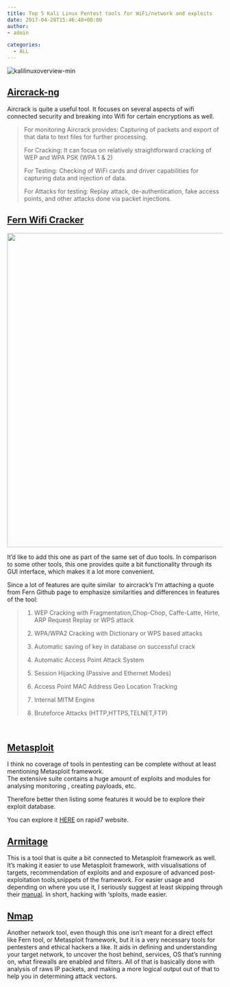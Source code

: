 ```yaml
---
title: Top 5 Kali Linux Pentest tools for WiFi/network and exploits
date: 2017-04-28T15:46:48+00:00
author:
- admin

categories:
  - ALL
---
```

![kalilinuxoverview-min](posts/kalilinuxoverview-min.jpg "")
## **[Aircrack-ng](http://www.aircrack-ng.org/)**

Aircrack is quite a useful tool. It focuses on several aspects of wifi connected security and breaking into Wifi for certain encryptions as well.

> For monitoring Aircrack provides: Capturing of packets and export of that data to text files for further processing.
> 
> For Cracking: It can focus on relatively straightforward cracking of WEP and WPA PSK (WPA 1 & 2)
> 
> For Testing: Checking of WiFi cards and driver capabilities for capturing data and injection of data.
> 
> For Attacks for testing: Replay attack, de-authentication, fake access points, and other attacks done via packet injections.

## **[Fern Wifi Cracker](https://github.com/savio-code/fern-wifi-cracker)**

<img class="aligncenter wp-image-2197 " src="https://codeandunicorns.com/wp-content/uploads/2017/04/fern_wifi_cracker-min-1014x1024.jpg" alt="" width="726" height="733" srcset="https://codeandunicorns.com/wp-content/uploads/2017/04/fern_wifi_cracker-min-66x66.jpg 66w, https://codeandunicorns.com/wp-content/uploads/2017/04/fern_wifi_cracker-min-150x150.jpg 150w, https://codeandunicorns.com/wp-content/uploads/2017/04/fern_wifi_cracker-min-200x202.jpg 200w, https://codeandunicorns.com/wp-content/uploads/2017/04/fern_wifi_cracker-min-297x300.jpg 297w, https://codeandunicorns.com/wp-content/uploads/2017/04/fern_wifi_cracker-min-400x404.jpg 400w, https://codeandunicorns.com/wp-content/uploads/2017/04/fern_wifi_cracker-min-600x606.jpg 600w, https://codeandunicorns.com/wp-content/uploads/2017/04/fern_wifi_cracker-min-768x776.jpg 768w, https://codeandunicorns.com/wp-content/uploads/2017/04/fern_wifi_cracker-min-800x808.jpg 800w, https://codeandunicorns.com/wp-content/uploads/2017/04/fern_wifi_cracker-min-1014x1024.jpg 1014w, https://codeandunicorns.com/wp-content/uploads/2017/04/fern_wifi_cracker-min-1200x1212.jpg 1200w, https://codeandunicorns.com/wp-content/uploads/2017/04/fern_wifi_cracker-min.jpg 1370w" sizes="(max-width: 726px) 100vw, 726px" /> 

It&#8217;d like to add this one as part of the same set of duo tools. In comparison to some other tools, this one provides quite a bit functionality through its GUI interface, which makes it a lot more convenient.

Since a lot of features are quite similar  to aircrack&#8217;s I&#8217;m attaching a quote from Fern Github page to emphasize similarities and differences in features of the tool:

> 1. WEP Cracking with Fragmentation,Chop-Chop, Caffe-Latte, Hirte, ARP Request Replay or WPS attack
> 
> 2. WPA/WPA2 Cracking with Dictionary or WPS based attacks
> 
> 3. Automatic saving of key in database on successful crack
> 
> 4. Automatic Access Point Attack System
> 
> 5. Session Hijacking (Passive and Ethernet Modes)
> 
> 6. Access Point MAC Address Geo Location Tracking
> 
> 7. Internal MITM Engine
> 
> 8. Bruteforce Attacks (HTTP,HTTPS,TELNET,FTP)

&nbsp;

## **[Metasploit](https://www.metasploit.com/)**

I think no coverage of tools in pentesting can be complete without at least mentioning Metasploit framework.  
The extensive suite contains a huge amount of exploits and modules for analysing monitoring , creating payloads, etc.

Therefore better then listing some features it would be to explore their exploit database.

You can explore it [HERE](https://www.rapid7.com/db/modules/) on rapid7 website.

## **[Armitage](http://www.fastandeasyhacking.com/)**

This is a tool that is quite a bit connected to Metasploit framework as well. It&#8217;s making it easier to use Metasploit framework, with visualisations of targets, recommendation of exploits and and exposure of advanced post-exploitation tools,snippets of the framework. For easier usage and depending on where you use it, I seriously suggest at least skipping through their [manual](http://www.fastandeasyhacking.com/manual). In short, hacking with &#8216;sploits, made easier.

## **[Nmap](https://nmap.org/)**

Another network tool, even though this one isn&#8217;t meant for a direct effect like Fern tool, or Metasploit framework, but it is a very necessary tools for pentesters and ethical hackers a like. It aids in defining and understanding your target network, to uncover the host behind, services, OS that&#8217;s running on, what firewalls are enabled and filters. All of that is basically done with analysis of raws IP packets, and making a more logical output out of that to help you in determining attack vectors.